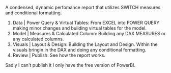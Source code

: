A condensed, dynamic perfomance report that utilizes SWITCH measures and conditional formatting.

1. Data | Power Query & Virtual Tables: From EXCEL into POWER QUERY making minor changes and building virtual tables for the model.
2. Model | Measures & Calculated Column: Building any DAX MEASURES or any calculated columns.
3. Visuals | Layout & Design: Building the Layout and Design. Within the visuals bringin in the DAX and doing any conditional formatting.
4. Review | Publish: See how the report works.

Sadly I can't publish it I only have the free version of PowerBI.
